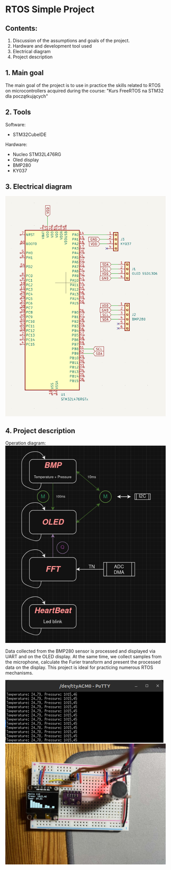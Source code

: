 # RTOS Simple Project

## Contents:
1. Discussion of the assumptions and goals of the project.
2. Hardware and development tool used
3. Electrical diagram
4. Project description

## 1. Main goal
The main goal of the project is to use in practice the skills related to RTOS on microcontrollers acquired during the course: "Kurs FreeRTOS na STM32 dla początkujących"

## 2. Tools
Software:
- STM32CubeIDE

Hardware:
- Nucleo STM32L476RG
- Oled display
- BMP280
- KY037

 ## 3. Electrical diagram
![Electrical diagram](https://github.com/mechasB/RTOS_SimpleProject/blob/master/Photos%20for%20ReadMe/Electrical_diagram.png)

 ## 4. Project description


Operation diagram:
![Electrical diagram](https://github.com/mechasB/RTOS_SimpleProject/blob/master/Photos%20for%20ReadMe/Operation_diagram.png)

Data collected from the BMP280 sensor is processed and displayed via UART and on the OLED display. At the same time, we collect samples from the microphone, calculate the Furier transform and present the processed data on the display. This project is ideal for practicing numerous RTOS mechanisms.

![putty](https://github.com/mechasB/RTOS_SimpleProject/blob/master/Photos%20for%20ReadMe/Putty.png)
![Circuit_on_desk](https://github.com/mechasB/RTOS_SimpleProject/blob/master/Photos%20for%20ReadMe/Circuit_on_desk.jpg)

